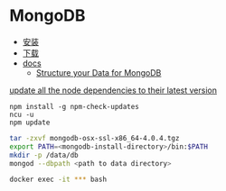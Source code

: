 # MongoDB
* [安装](https://docs.mongodb.com/manual/tutorial/install-mongodb-on-os-x/)
* [下载](https://www.mongodb.com/download-center?jmp=docs#production)
* [docs](https://docs.mongodb.com)
    * [Structure your Data for MongoDB](https://docs.mongodb.com/guides/server/introduction/)
    
[update all the node dependencies to their latest version](https://flaviocopes.com/update-npm-dependencies/)
```
npm install -g npm-check-updates
ncu -u
npm update
```

```bash
tar -zxvf mongodb-osx-ssl-x86_64-4.0.4.tgz
export PATH=<mongodb-install-directory>/bin:$PATH
mkdir -p /data/db
mongod --dbpath <path to data directory>

docker exec -it *** bash
```